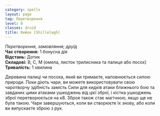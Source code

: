 ```yaml
---
category: spells
layout: page
tag: Перетворення
level: 0
classes: druid
title: Кийок [Shillelagh]
---
```


_Перетворення, замовляння; друїд_    
**Час створення:** 1 бонусна дія    
**Відстань:** Дотик    
**Складові:** В, С, М (омела, листок трилисника та палиця або посох)    
**Тривалість:** 1 хвилина    

Деревина палиці чи посоха, який ви тримаєте, наповнюється силою природи. Поки діють чари, ви можете використовувати свою чаротворчу здібність замість Сили для кидків атаки ближнього бою та завданих цими атаками ушкоджень від цієї зброї, і кістка ушкоджень зброї перетворюється на к8. Зброя також стає магічною, якщо ще не була такою. Чари завершуються, коли ви створюєте їх знову, або коли ви випускаєте зброю з рук. 
